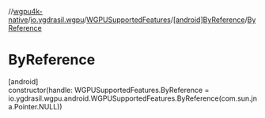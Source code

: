 //[wgpu4k-native](../../../../index.md)/[io.ygdrasil.wgpu](../../index.md)/[WGPUSupportedFeatures](../index.md)/[[android]ByReference](index.md)/[ByReference](-by-reference.md)

# ByReference

[android]\
constructor(handle: WGPUSupportedFeatures.ByReference = io.ygdrasil.wgpu.android.WGPUSupportedFeatures.ByReference(com.sun.jna.Pointer.NULL))